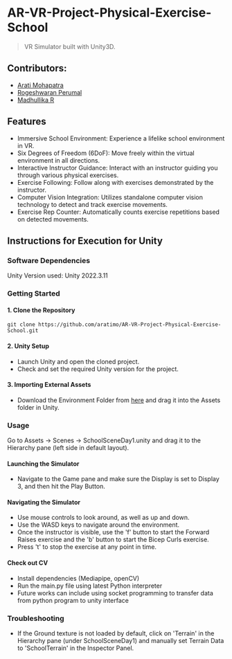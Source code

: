 # AR-VR-Project-Physical-Exercise-School

> VR Simulator built with Unity3D.

## Contributors:

- [Arati Mohapatra](https://github.com/aratimo)
- [Rogeshwaran Perumal](https://github.com/Rogeshwaran)
- [Madhullika R](https://github.com/106121071)

## Features

- Immersive School Environment: Experience a lifelike school environment in VR.
- Six Degrees of Freedom (6DoF): Move freely within the virtual environment in all directions.
- Interactive Instructor Guidance: Interact with an instructor guiding you through various physical exercises.
- Exercise Following: Follow along with exercises demonstrated by the instructor.
- Computer Vision Integration: Utilizes standalone computer vision technology to detect and track exercise movements.
- Exercise Rep Counter: Automatically counts exercise repetitions based on detected movements.

## Instructions for Execution for Unity

### Software Dependencies

Unity Version used: Unity 2022.3.11

### Getting Started

#### 1. Clone the Repository

```
git clone https://github.com/aratimo/AR-VR-Project-Physical-Exercise-School.git
```
#### 2. Unity Setup

- Launch Unity and open the cloned project.
- Check and set the required Unity version for the project.

#### 3. Importing External Assets

- Download the Environment Folder from [here](https://drive.google.com/drive/folders/1O44h3biVvEuBDfPRtmVmfVWL2_dkiTVd?usp=sharing) and drag it into the Assets folder in Unity.

### Usage

Go to Assets -> Scenes -> SchoolSceneDay1.unity and drag it to the Hierarchy pane (left side in default layout).

#### Launching the Simulator

- Navigate to the Game pane and make sure the Display is set to Display 3, and then hit the Play Button.

#### Navigating the Simulator

- Use mouse controls to look around, as well as up and down.
- Use the WASD keys to navigate around the environment.
- Once the instructor is visible, use the 'f' button to start the Forward Raises exercise and the 'b' button to start the Bicep Curls exercise.
- Press 't' to stop the exercise at any point in time.

#### Check out CV

- Install dependencies (Mediapipe, openCV)
- Run the main.py file using latest Python interpreter
- Future works can include using socket programming to transfer data from python program to unity interface

### Troubleshooting

- If the Ground texture is not loaded by default, click on 'Terrain' in the Hierarchy pane (under SchoolSceneDay1) and manually set Terrain Data to 'SchoolTerrain' in the Inspector Panel.
  
